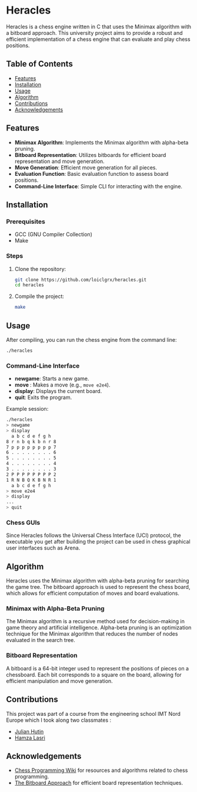 # Heracles

Heracles is a chess engine written in C that uses the Minimax algorithm with a bitboard approach. This university project aims to provide a robust and efficient implementation of a chess engine that can evaluate and play chess positions.

## Table of Contents

- [Features](#features)
- [Installation](#installation)
- [Usage](#usage)
- [Algorithm](#algorithm)
- [Contributions](#contributions)
- [Acknowledgements](#acknowledgements)

## Features

- **Minimax Algorithm**: Implements the Minimax algorithm with alpha-beta pruning.
- **Bitboard Representation**: Utilizes bitboards for efficient board representation and move generation.
- **Move Generation**: Efficient move generation for all pieces.
- **Evaluation Function**: Basic evaluation function to assess board positions.
- **Command-Line Interface**: Simple CLI for interacting with the engine.

## Installation

### Prerequisites

- GCC (GNU Compiler Collection)
- Make

### Steps

1. Clone the repository:
    ```sh
    git clone https://github.com/loiclgrx/heracles.git
    cd heracles
    ```

2. Compile the project:
    ```sh
    make
    ```

## Usage

After compiling, you can run the chess engine from the command line:

```sh
./heracles
```

### Command-Line Interface

- **newgame**: Starts a new game.
- **move <move>**: Makes a move (e.g., `move e2e4`).
- **display**: Displays the current board.
- **quit**: Exits the program.

Example session:
```sh
./heracles
> newgame
> display
  a b c d e f g h
8 r n b q k b n r 8
7 p p p p p p p p 7
6 . . . . . . . . 6
5 . . . . . . . . 5
4 . . . . . . . . 4
3 . . . . . . . . 3
2 P P P P P P P P 2
1 R N B Q K B N R 1
  a b c d e f g h
> move e2e4
> display
...
> quit
```

### Chess GUIs

Since Heracles follows the Universal Chess Interface (UCI) protocol, the executable you get after building the project can be used in chess graphical user interfaces such as Arena.

## Algorithm

Heracles uses the Minimax algorithm with alpha-beta pruning for searching the game tree. The bitboard approach is used to represent the chess board, which allows for efficient computation of moves and board evaluations.

### Minimax with Alpha-Beta Pruning

The Minimax algorithm is a recursive method used for decision-making in game theory and artificial intelligence. Alpha-beta pruning is an optimization technique for the Minimax algorithm that reduces the number of nodes evaluated in the search tree.

### Bitboard Representation

A bitboard is a 64-bit integer used to represent the positions of pieces on a chessboard. Each bit corresponds to a square on the board, allowing for efficient manipulation and move generation.

## Contributions

This project was part of a course from the engineering school IMT Nord Europe which I took along two classmates :
- [Julian Hutin](https://www.linkedin.com/in/julian-h-03708219b/)
- [Hamza Lasri](https://www.linkedin.com/in/hamza-lasri/)

## Acknowledgements

- [Chess Programming Wiki](https://www.chessprogramming.org/Main_Page) for resources and algorithms related to chess programming.
- [The Bitboard Approach](https://www.chessprogramming.org/Bitboards) for efficient board representation techniques.
